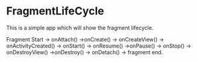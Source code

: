 # FragmentLifeCycle

This is a simple app which will show the fragment lifecycle.

Fragment Start -> onAttach() ->onCreate() -> onCreateView() -> onActivityCreated() -> onStart() -> onResume() ->onPause() -> onStop() -> onDestroyView() ->onDestroy() -> onDetach() -> fragment end.

